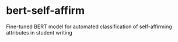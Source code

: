 # bert-self-affirm
Fine-tuned BERT model for automated classification of self-affirming attributes in student writing
